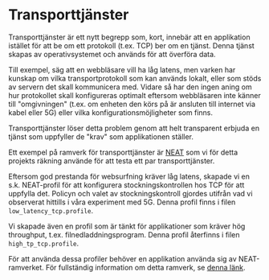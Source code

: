 # Transporttjänster

Transporttjänster är ett nytt begrepp som, kort, innebär att en applikation
istället för att be om ett protokoll (t.ex. TCP) ber om en tjänst. Denna tjänst
skapas av operativsystemet och används för att överföra data.

Till exempel, säg att en webbläsare vill ha låg latens, men varken har kunskap
om vilka transportprotokoll som kan används lokalt, eller som stöds av servern
det skall kommunicera med. Vidare så har den ingen aning om hur protokollet
skall konfigureras optimalt eftersom webbläsaren inte känner till "omgivningen"
(t.ex. om enheten den körs på är ansluten till internet via kabel eller 5G)
eller vilka konfigurationsmöjligheter som finns.

Transporttjänster löser detta problem genom att helt transparent erbjuda en
tjänst som uppfyller de "krav" som applikationen ställer.

Ett exempel på ramverk för transporttjänster är
[NEAT](https://github.com/NEAT-project/neat) som vi för detta projekts räkning
använde för att testa ett par transporttjänster.

Eftersom god prestanda för websurfning kräver låg latens, skapade vi en s.k.
NEAT-profil för att konfigurera stockningskontrollen hos TCP för att uppfylla
det. Policyn och valet av stockningskontroll gjordes utifrån vad vi observerat
hittills i våra experiment med 5G. Denna profil finns i filen
`low_latency_tcp.profile`.

Vi skapade även en profil som är tänkt för applikationer som kräver hög
throughput, t.ex. filnedladdningsprogram. Denna profil återfinns i filen
`high_tp_tcp.profile`.


För att använda dessa profiler behöver en applikation använda sig av
NEAT-ramverket. För fullständig information om detta ramverk, se [denna
länk](https://neat.readthedocs.io/en/latest/).
